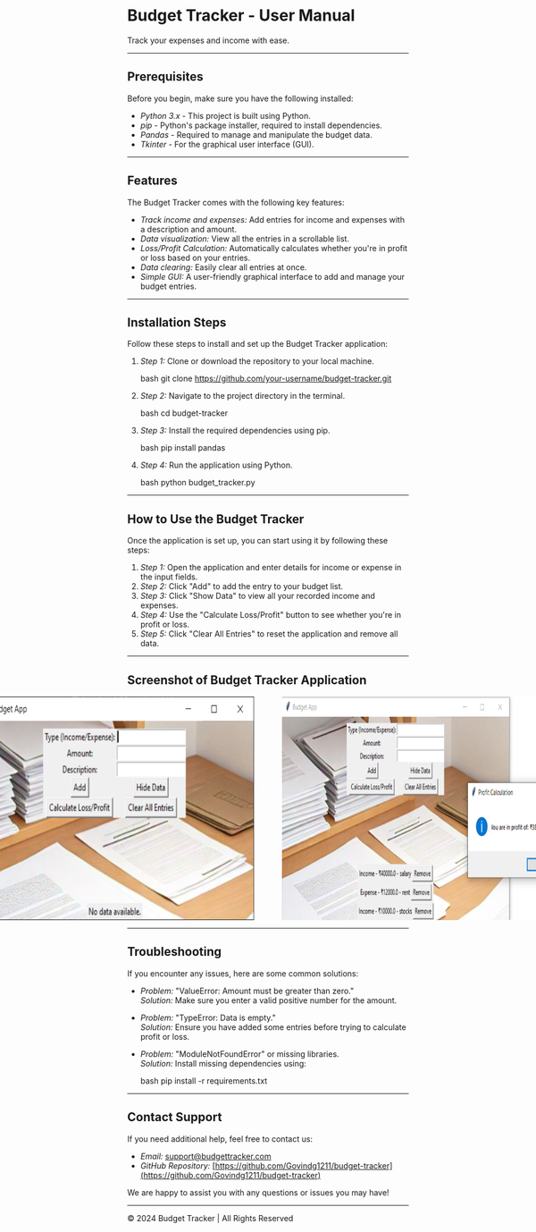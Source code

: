 # Budget Tracker - User Manual

Track your expenses and income with ease.

---

## Prerequisites

Before you begin, make sure you have the following installed:

- *Python 3.x* - This project is built using Python.
- *pip* - Python's package installer, required to install dependencies.
- *Pandas* - Required to manage and manipulate the budget data.
- *Tkinter* - For the graphical user interface (GUI).

---

## Features

The Budget Tracker comes with the following key features:

- *Track income and expenses:* Add entries for income and expenses with a description and amount.
- *Data visualization:* View all the entries in a scrollable list.
- *Loss/Profit Calculation:* Automatically calculates whether you're in profit or loss based on your entries.
- *Data clearing:* Easily clear all entries at once.
- *Simple GUI:* A user-friendly graphical interface to add and manage your budget entries.

---

## Installation Steps

Follow these steps to install and set up the Budget Tracker application:

1. *Step 1:* Clone or download the repository to your local machine.

    bash
    git clone https://github.com/your-username/budget-tracker.git
    

2. *Step 2:* Navigate to the project directory in the terminal.

    bash
    cd budget-tracker
    

3. *Step 3:* Install the required dependencies using pip.

    bash
    pip install pandas
    

4. *Step 4:* Run the application using Python.

    bash
    python budget_tracker.py
    

---

## How to Use the Budget Tracker

Once the application is set up, you can start using it by following these steps:

1. *Step 1:* Open the application and enter details for income or expense in the input fields.
2. *Step 2:* Click "Add" to add the entry to your budget list.
3. *Step 3:* Click "Show Data" to view all your recorded income and expenses.
4. *Step 4:* Use the "Calculate Loss/Profit" button to see whether you're in profit or loss.
5. *Step 5:* Click "Clear All Entries" to reset the application and remove all data.

---

## Screenshot of Budget Tracker Application
<div style="display: flex; justify-content: center; gap: 50px;">

  <img src="pics/org1.png" alt="Budget Tracker in Action" width="500" height="400" />

  <img src="pics/org2.png" alt="Budget Tracker in Action" width="500" height="400" />

</div>

---

## Troubleshooting

If you encounter any issues, here are some common solutions:

- *Problem:* "ValueError: Amount must be greater than zero."  
  *Solution:* Make sure you enter a valid positive number for the amount.

- *Problem:* "TypeError: Data is empty."  
  *Solution:* Ensure you have added some entries before trying to calculate profit or loss.

- *Problem:* "ModuleNotFoundError" or missing libraries.  
  *Solution:* Install missing dependencies using:

    bash
    pip install -r requirements.txt
    

---

## Contact Support

If you need additional help, feel free to contact us:

- *Email:* [support@budgettracker.com](mailto:support@budgettracker.com)
- *GitHub Repository:* [https://github.com/Govindg1211/budget-tracker](https://github.com/Govindg1211/budget-tracker)

We are happy to assist you with any questions or issues you may have!

---

&copy; 2024 Budget Tracker | All Rights Reserved

